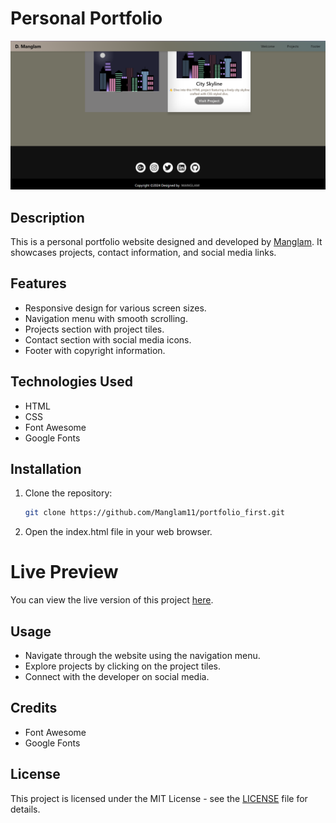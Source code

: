 # Personal Portfolio

![Portfolio Preview](./assets/ss.png)

## Description

This is a personal portfolio website designed and developed by [Manglam](https://github.com/Manglam11). It showcases projects, contact information, and social media links.

## Features

- Responsive design for various screen sizes.
- Navigation menu with smooth scrolling.
- Projects section with project tiles.
- Contact section with social media icons.
- Footer with copyright information.

## Technologies Used

- HTML
- CSS
- Font Awesome
- Google Fonts

## Installation

1. Clone the repository:

   ```bash
   git clone https://github.com/Manglam11/portfolio_first.git

   ```

2. Open the index.html file in your web browser.

# Live Preview

You can view the live version of this project [here](add_your_live_preview_link).

## Usage

- Navigate through the website using the navigation menu.
- Explore projects by clicking on the project tiles.
- Connect with the developer on social media.

## Credits

- Font Awesome
- Google Fonts

## License

This project is licensed under the MIT License - see the [LICENSE](LICENSE) file for details.
